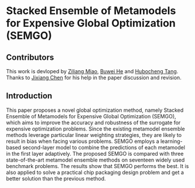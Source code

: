 # Stacked Ensemble of Metamodels for Expensive Global Optimization (SEMGO)
## Contributors
This work is devloped by [Ziliang Miao](https://github.com/ZiliangMiao), [Buwei He](https://github.com/Buwei-He) and [Hubocheng Tang](https://github.com/henyoujingshen). Thanks to [Jixiang Chen]() for his help in the paper discussion and revision. 

## Introduction
This paper proposes a novel global optimization method, namely Stacked Ensemble of Metamodels for Expensive Global Optimization (SEMGO), which aims to improve the accuracy and robustness of the surrogate for expensive optimization problems. Since the existing metamodel ensemble methods leverage particular linear weighting strategies, they are likely to result in bias when facing various problems. SEMGO employs a learning-based second-layer model to combine the predictions of each metamodel in the first layer adaptively. The proposed SEMGO is compared with three state-of-the-art metamodel ensemble methods on seventeen widely used benchmark problems. The results show that SEMGO performs the best. It is also applied to solve a practical chip packaging design problem and get a better solution than the previous method.

